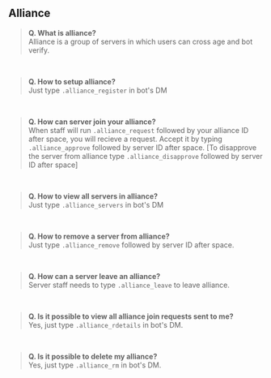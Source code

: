 ## Alliance

> **Q. What is alliance?**
> <br>
> Alliance is a group of servers in which users can cross age and bot verify.

<br>

> **Q. How to setup alliance?**
> <br>
> Just type `.alliance_register` in bot's DM

<br>

> **Q. How can server join your alliance?**
> <br>
> When staff will run `.alliance_request` followed by your alliance ID after space, you will recieve a request. Accept it by typing `.alliance_approve` followed by server ID after space.
> [To disapprove the server from alliance type `.alliance_disapprove` followed by server ID after space]

<br>

> **Q. How to view all servers in alliance?**
> <br>
> Just type `.alliance_servers` in bot's DM

<br>

> **Q. How to remove a server from alliance?**
> <br>
> Just type `.alliance_remove` followed by server ID after space.

<br>

> **Q. How can a server leave an alliance?**
> <br>
> Server staff needs to type `.alliance_leave` to leave alliance.

<br>

> **Q. Is it possible to view all alliance join requests sent to me?**
> <br>
> Yes, just type `.alliance_rdetails` in bot's DM.

<br>

> **Q. Is it possible to delete my alliance?**
> <br>
> Yes, just type `.alliance_rm` in bot's DM.
